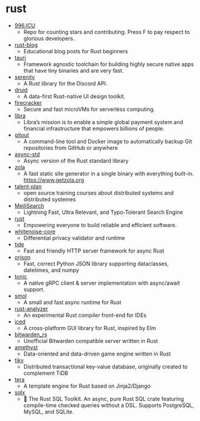 # rust
- [996.ICU](https://github.com/996icu/996.ICU)
  - Repo for counting stars and contributing. Press F to pay respect to glorious developers.
- [rust-blog](https://github.com/pretzelhammer/rust-blog)
  - Educational blog posts for Rust beginners
- [tauri](https://github.com/tauri-apps/tauri)
  - Framework agnostic toolchain for building highly secure native apps that have tiny binaries and are very fast.
- [serenity](https://github.com/serenity-rs/serenity)
  - A Rust library for the Discord API.
- [druid](https://github.com/xi-editor/druid)
  - A data-first Rust-native UI design toolkit.
- [firecracker](https://github.com/firecracker-microvm/firecracker)
  - Secure and fast microVMs for serverless computing.
- [libra](https://github.com/libra/libra)
  - Libra’s mission is to enable a simple global payment system and financial infrastructure that empowers billions of people.
- [gitout](https://github.com/JakeWharton/gitout)
  - A command-line tool and Docker image to automatically backup Git repositories from GitHub or anywhere
- [async-std](https://github.com/async-rs/async-std)
  - Async version of the Rust standard library
- [zola](https://github.com/getzola/zola)
  - A fast static site generator in a single binary with everything built-in. https://www.getzola.org
- [talent-plan](https://github.com/pingcap/talent-plan)
  - open source training courses about distributed systems and distributed systemes
- [MeiliSearch](https://github.com/meilisearch/MeiliSearch)
  - Lightning Fast, Ultra Relevant, and Typo-Tolerant Search Engine
- [rust](https://github.com/rust-lang/rust)
  - Empowering everyone to build reliable and efficient software.
- [whitenoise-core](https://github.com/opendifferentialprivacy/whitenoise-core)
  - Differential privacy validator and runtime
- [tide](https://github.com/http-rs/tide)
  - Fast and friendly HTTP server framework for async Rust
- [orjson](https://github.com/ijl/orjson)
  - Fast, correct Python JSON library supporting dataclasses, datetimes, and numpy
- [tonic](https://github.com/hyperium/tonic)
  - A native gRPC client & server implementation with async/await support.
- [smol](https://github.com/stjepang/smol)
  - A small and fast async runtime for Rust
- [rust-analyzer](https://github.com/rust-analyzer/rust-analyzer)
  - An experimental Rust compiler front-end for IDEs
- [iced](https://github.com/hecrj/iced)
  - A cross-platform GUI library for Rust, inspired by Elm
- [bitwarden_rs](https://github.com/dani-garcia/bitwarden_rs)
  - Unofficial Bitwarden compatible server written in Rust
- [amethyst](https://github.com/amethyst/amethyst)
  - Data-oriented and data-driven game engine written in Rust
- [tikv](https://github.com/tikv/tikv)
  - Distributed transactional key-value database, originally created to complement TiDB
- [tera](https://github.com/Keats/tera)
  - A template engine for Rust based on Jinja2/Django
- [sqlx](https://github.com/launchbadge/sqlx)
  - 🧰 The Rust SQL Toolkit. An async, pure Rust SQL crate featuring compile-time checked queries without a DSL. Supports PostgreSQL, MySQL, and SQLite.
